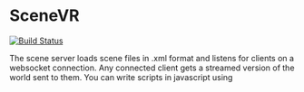 # SceneVR

[![Build Status](https://travis-ci.org/bnolan/scene-server.svg?branch=master)](https://travis-ci.org/bnolan/scene-server)

The scene server loads scene files in .xml format and listens for clients on a websocket connection. Any connected client gets a streamed version of the world sent to them. You can write scripts in javascript using <script /> tags in your scenefile to provide interactivity to connected clients.

Contact [bnolan@gmail.com](mailto:bnolan@gmail.com).

---

## Installation

Prerequisites: make sure you have the latest version of Node and NPM installed.

OS: Verified running on Windows 8 and Mac OS X.

### Running the scenevr server
1. Clone this repo: https://github.com/bnolan/scenevr.git
1. `cd scenevr`
1. `npm install`
1. `npm install -g coffee-script`
1. `coffee server.coffee scenes/hello.xml` 

Note: *you can replace hello.xml with any of the demo files*

### Running the scenevr-web client
In a new console window, and in a new directory:

1. Clone the scenevr-web repo: https://github.com/bnolan/scenevr-web.git
1. `cd scenevr-web`
1. `npm install`
1. `npm start`

You should now be able to open `localhost:9000` in your browser to see `scenes/hello.xml`.

---

## Credits

Credits:
========

### Knight, SUV and Beardie models

@mikelovesrobots
https://github.com/mikelovesrobots/mmmm

### Baking demo and cubes models

@bnolan

### Gallery

[Modified use](http://forums.sketchup.com/t/contact-license-problem/2082/10) off a sketchup warehouse model by Jeff Park.
https://3dwarehouse.sketchup.com/model.html?id=f1feb84e82b7f43479b47ca83eb27537

### Clouds skybox

"free skyboxes"
http://www.redsorceress.com/skybox.html

### Miramar Skybox

By Jockum Skoglund aka hipshot
hipshot@zfight.com
www.zfight.com
Stockholm, 2005 08 25

"Modify however you like, just cred me for my work, maybe link to my page."

### Skyrender and dark skyboxes

by Roel Reijerse
http://reije081.home.xs4all.nl/skyboxes/

"This work is licensed under a Creative Commons Attribution-NonCommercial-ShareAlike 3.0 Unported License. If that license does not fit to your purposes, please contact me. And if you create something beautiful with them that you would like to share, I'll be glad to receive a message :)"

---

## License

Copyright (c) 2014, Ben Nolan
All rights reserved.

Redistribution and use in source and binary forms, with or without modification, are permitted provided that the following conditions are met:

1. Redistributions of source code must retain the above copyright notice, this list of conditions and the following disclaimer.

2. Redistributions in binary form must reproduce the above copyright notice, this list of conditions and the following disclaimer in the documentation and/or other materials provided with the distribution.

3. Neither the name of the copyright holder nor the names of its contributors may be used to endorse or promote products derived from this software without specific prior written permission.

THIS SOFTWARE IS PROVIDED BY THE COPYRIGHT HOLDERS AND CONTRIBUTORS "AS IS" AND ANY EXPRESS OR IMPLIED WARRANTIES, INCLUDING, BUT NOT LIMITED TO, THE IMPLIED WARRANTIES OF MERCHANTABILITY AND FITNESS FOR A PARTICULAR PURPOSE ARE DISCLAIMED. IN NO EVENT SHALL THE COPYRIGHT HOLDER OR CONTRIBUTORS BE LIABLE FOR ANY DIRECT, INDIRECT, INCIDENTAL, SPECIAL, EXEMPLARY, OR CONSEQUENTIAL DAMAGES (INCLUDING, BUT NOT LIMITED TO, PROCUREMENT OF SUBSTITUTE GOODS OR SERVICES; LOSS OF USE, DATA, OR PROFITS; OR BUSINESS INTERRUPTION) HOWEVER CAUSED AND ON ANY THEORY OF LIABILITY, WHETHER IN CONTRACT, STRICT LIABILITY, OR TORT (INCLUDING NEGLIGENCE OR OTHERWISE) ARISING IN ANY WAY OUT OF THE USE OF THIS SOFTWARE, EVEN IF ADVISED OF THE POSSIBILITY OF SUCH DAMAGE.
